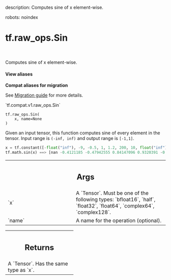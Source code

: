 description: Computes sine of x element-wise.

robots: noindex

# tf.raw_ops.Sin

<!-- Insert buttons and diff -->

<table class="tfo-notebook-buttons tfo-api nocontent" align="left">

</table>



Computes sine of x element-wise.

<section class="expandable">
  <h4 class="showalways">View aliases</h4>
  <p>
<b>Compat aliases for migration</b>
<p>See
<a href="https://www.tensorflow.org/guide/migrate">Migration guide</a> for
more details.</p>
<p>`tf.compat.v1.raw_ops.Sin`</p>
</p>
</section>

<pre class="devsite-click-to-copy prettyprint lang-py tfo-signature-link">
<code>tf.raw_ops.Sin(
    x, name=None
)
</code></pre>



<!-- Placeholder for "Used in" -->

  Given an input tensor, this function computes sine of every
  element in the tensor. Input range is `(-inf, inf)` and
  output range is `[-1,1]`.

  ```python
  x = tf.constant([-float("inf"), -9, -0.5, 1, 1.2, 200, 10, float("inf")])
  tf.math.sin(x) ==> [nan -0.4121185 -0.47942555 0.84147096 0.9320391 -0.87329733 -0.54402107 nan]
  ```

<!-- Tabular view -->
 <table class="responsive fixed orange">
<colgroup><col width="214px"><col></colgroup>
<tr><th colspan="2"><h2 class="add-link">Args</h2></th></tr>

<tr>
<td>
`x`
</td>
<td>
A `Tensor`. Must be one of the following types: `bfloat16`, `half`, `float32`, `float64`, `complex64`, `complex128`.
</td>
</tr><tr>
<td>
`name`
</td>
<td>
A name for the operation (optional).
</td>
</tr>
</table>



<!-- Tabular view -->
 <table class="responsive fixed orange">
<colgroup><col width="214px"><col></colgroup>
<tr><th colspan="2"><h2 class="add-link">Returns</h2></th></tr>
<tr class="alt">
<td colspan="2">
A `Tensor`. Has the same type as `x`.
</td>
</tr>

</table>

